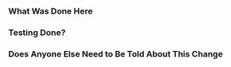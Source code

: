 ### What Was Done Here


### Testing Done?


### Does Anyone Else Need to Be Told About This Change

